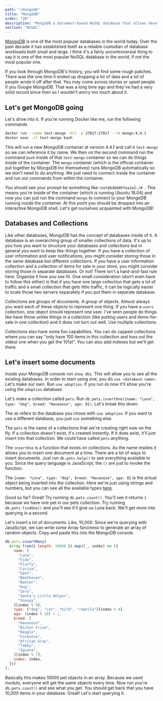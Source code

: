 ```yaml
---
path: "/mongodb"
title: "MongoDB"
order: "2B"
description: "MongoDB a document-based NoSQL database that allows developers to write unstructured data to be queried later. Brian goes into what this means for a developer and when you might want to use it"
section: "NoSQL"
---
```


[MongoDB][jetbrains] is one of the most popular databases in the world today. Over the past decade it has established itself as a reliable custodian of database workloads both small and large. I think it's a fairly uncontroversial thing to say it is one of the most popular NoSQL database in the world, if not the most popular one.

If you look through MongoDB's history, you will find some rough patches. There was the one time it ended up dropping a lot of data and a lot of people wrote it off after that. You may come across stories or upset people if you Google MongoDB. That was a long time ago and they've had a very solid record since then so I wouldn't worry too much about it.

## Let's get MongoDB going

Let's drive into it. If you're running Docker like me, run the following commands

```bash
docker run --name test-mongo -dit -p 27017:27017 --rm mongo:4.4.1
docker exec -it test-mongo bash
```

This will run a new MongoDB container at version 4.4.1 and call it `test-mongo` so we can reference it by name. We then on the second command run the command `bash` inside of that `test-mongo` container so we can do things inside of the container. The `mongo` container (which is the official container put together by MongoDB Inc themselves) runs MongoDB automatically so we don't need to do anything. We just need to connect inside the container and run our commands from within the container.

You should see your prompt be something like `root@bdb685fea1e2:/# `. This means you're inside of the container (which is running Ubuntu 18.04) and now you can just run the command `mongo` to connect to your MongoDB running inside the container. At this point you should be dropped into an interactive MongoDB shell. Let's get ourselves acquainted with MongoDB!

## Databases and Collections

Like other databases, MongoDB has the concept of databases inside of it. A database is an overarching group of smaller collections of data. It's up to you how you want to structure your databases and collections but in general you want to keep like-things together. If you have a collection of user information and user notifications, you might consider storing those in the same database but different collections. If you have a user information collection and a collection of items for sale in your store, you might consider storing those in separate databases. Or not! There isn't a hard-and-fast rule here. Organize it how you see fit. One small consideration (don't even have to follow this either) is that if you have one large collection that gets a lot of traffic and a small collection that gets little traffic, it can be logically easier to scale those two servers separately if you put them in separate database.

Collections are groups of documents. A group of objects. Almost always you want each of these objects to represent one thing. If you have a `users` collection, one object should represent one user. I've seen people do things like have throw unlike things in a collection (like putting users and items-for-sale in one collection) and it does not turn out well. Use multiple collections.

Collections also have some fun capabilities. You can do capped collections where you can say "only have 100 items in this collection and toss out the oldest one when you get the 101st". You can also add indexes but we'll get there.

## Let's insert some documents

Inside your MongoDB console run `show dbs`. This will allow you to see all the existing databases. In order to start using one, you do `use <database name>`. Let's make our own. Run `use adoption`. If you run `db` now it'll show you're using the `adoption` database.

Let's make a collection called `pets`. Run `db.pets.insertOne({name: "Luna", type: "dog", breed: "Havanese", age: 8})`. Let's break this down.

The `db` refers to the database you chose with `use adoption`. If you want to use a different database, you just `use` something else.

The `pets` is the name of a collections that we're creating right now on the fly. If a collection doesn't exist, it's created instantly. If it does exist, it'll just insert into that collection. We could have called `pets` anything.

The `insertOne` is a function that exists on collections. As the name implies it allows you to insert one document at a time. There are a lot of ways to insert documents. Just run `db.pets.help()` to see everything available to you. Since the query language is JavaScript, the `()` are just to invoke the function.

The `{name: "Luna", type: "dog", breed: "Havanese", age: 8}` is the actual object being inserted into the collection. Here we're just using strings and numbers, but you can see all the available types [here][bson].

Good so far? Great! Try running `db.pets.count()`. You'll see it returns `1` because we have one pet in our pets collection. Try running `db.pets.findOne()` and you'll see it'll give us Luna back. We'll get more into querying in a second.

Let's insert a lot of documents. Like, 10,000. Since we're querying with JavaScript, we can write some Array fanciness to generate an array of random objects. Copy and paste this into the MongoDB console.

```javascript
db.pets.insertMany(
  Array.from({ length: 10000 }).map((_, index) => ({
    name: [
      "Luna",
      "Fido",
      "Fluffy",
      "Carina",
      "Spot",
      "Beethoven",
      "Baxter",
      "Dug",
      "Zero",
      "Santa's Little Helper",
      "Snoopy",
    ][index % 9],
    type: ["dog", "cat", "bird", "reptile"][index % 4],
    age: (index % 18) + 1,
    breed: [
      "Havanese",
      "Bichon Frise",
      "Beagle",
      "Cockatoo",
      "African Gray",
      "Tabby",
      "Iguana",
    ][index % 7],
    index: index,
  }))
);
```

Basically this makes 10000 pet objects in an array. Because we used modulo, everyone will get the same objects every time. Now run you're `db.pets.count()` and see what you get. You should get back that you have 10,000 items in your database. Great! Let's start querying it.

[jetbrains]: https://www.jetbrains.com/lp/devecosystem-2020/databases/
[bson]: https://docs.mongodb.com/manual/reference/bson-types/
